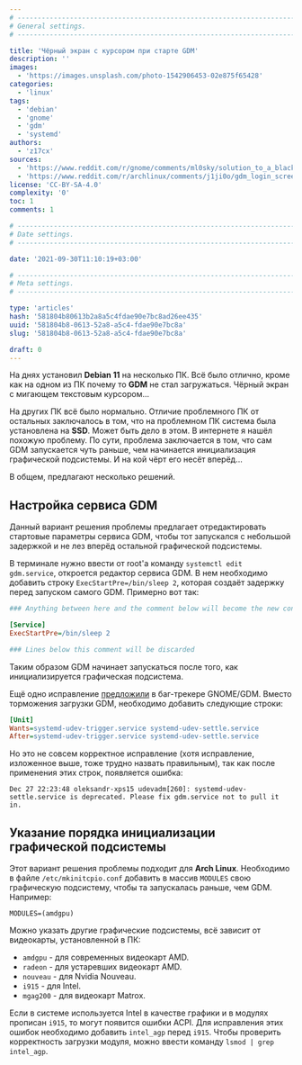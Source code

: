 ```yaml
---
# -------------------------------------------------------------------------------------------------------------------- #
# General settings.
# -------------------------------------------------------------------------------------------------------------------- #

title: 'Чёрный экран с курсором при старте GDM'
description: ''
images:
  - 'https://images.unsplash.com/photo-1542906453-02e875f65428'
categories:
  - 'linux'
tags:
  - 'debian'
  - 'gnome'
  - 'gdm'
  - 'systemd'
authors:
  - 'z17cx'
sources:
  - 'https://www.reddit.com/r/gnome/comments/ml0sky/solution_to_a_black_screen_on_boot_problem_after/'
  - 'https://www.reddit.com/r/archlinux/comments/j1ji0o/gdm_login_screen_doesnt_show_until_switching_tty/'
license: 'CC-BY-SA-4.0'
complexity: '0'
toc: 1
comments: 1

# -------------------------------------------------------------------------------------------------------------------- #
# Date settings.
# -------------------------------------------------------------------------------------------------------------------- #

date: '2021-09-30T11:10:19+03:00'

# -------------------------------------------------------------------------------------------------------------------- #
# Meta settings.
# -------------------------------------------------------------------------------------------------------------------- #

type: 'articles'
hash: '581804b80613b2a8a5c4fdae90e7bc8ad26ee435'
uuid: '581804b8-0613-52a8-a5c4-fdae90e7bc8a'
slug: '581804b8-0613-52a8-a5c4-fdae90e7bc8a'

draft: 0
---
```


На днях установил **Debian 11** на несколько ПК. Всё было отлично, кроме как на одном из ПК почему то **GDM** не стал загружаться. Чёрный экран с мигающем текстовым курсором...

<!--more-->

На других ПК всё было нормально. Отличие проблемного ПК от остальных заключалось в том, что на проблемном ПК система была установлена на **SSD**. Может быть дело в этом. В интернете я нашёл похожую проблему. По сути, проблема заключается в том, что сам GDM запускается чуть раньше, чем начинается инициализация графической подсистемы. И на кой чёрт его несёт вперёд...

В общем, предлагают несколько решений.

## Настройка сервиса GDM

Данный вариант решения проблемы предлагает отредактировать стартовые параметры сервиса GDM, чтобы тот запускался с небольшой задержкой и не лез вперёд остальной графической подсистемы.

В терминале нужно ввести от root'а команду `systemctl edit gdm.service`, откроется редактор сервиса GDM. В нем необходимо добавить строку `ExecStartPre=/bin/sleep 2`, которая создаёт задержку перед запуском самого GDM. Примерно вот так:

```ini
### Anything between here and the comment below will become the new contents of the file

[Service]
ExecStartPre=/bin/sleep 2

### Lines below this comment will be discarded
```

Таким образом GDM начинает запускаться после того, как инициализируется графическая подсистема.

Ещё одно исправление [предложили](https://gitlab.gnome.org/GNOME/gdm/-/issues/662#note_993169) в баг-трекере GNOME/GDM. Вместо торможения загрузки GDM, необходимо добавить следующие строки:

```ini
[Unit]
Wants=systemd-udev-trigger.service systemd-udev-settle.service
After=systemd-udev-trigger.service systemd-udev-settle.service
```

Но это не совсем корректное исправление (хотя исправление, изложенное выше, тоже трудно назвать правильным), так как после применения этих строк, появляется ошибка:

```terminal {os="linux"}
Dec 27 22:23:48 oleksandr-xps15 udevadm[260]: systemd-udev-settle.service is deprecated. Please fix gdm.service not to pull it in.
```

## Указание порядка инициализации графической подсистемы

Этот вариант решения проблемы подходит для **Arch Linux**. Необходимо в файле `/etc/mkinitcpio.conf` добавить в массив `MODULES` свою графическую подсистему, чтобы та запускалась раньше, чем GDM. Например:

```text
MODULES=(amdgpu)
```

Можно указать другие графические подсистемы, всё зависит от видеокарты, установленной в ПК:

- `amdgpu` - для современных видеокарт AMD.
- `radeon` - для устаревших видеокарт AMD.
- `nouveau` - для Nvidia Nouveau.
- `i915` - для Intel.
- `mgag200` - для видеокарт Matrox.

Если в системе используется Intel в качестве графики и в модулях прописан `i915`, то могут появится ошибки ACPI. Для исправления этих ошибок необходимо добавить `intel_agp` перед `i915`. Чтобы проверить корректность загрузки модуля, можно ввести команду `lsmod | grep intel_agp`.
